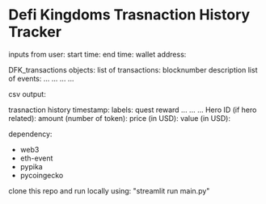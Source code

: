 # Defi Kingdoms Trasnaction History Tracker

inputs from user: 
start time:
end time:
wallet address:

DFK_transactions objects:
    list of transactions:
        blocknumber
        description
        list of events:
            ...
            ...
            ...
            ...


csv output:

trasnaction history 
    timestamp:
    labels: 
        quest reward
        ...
        ...
        ...
    Hero ID (if hero related):
    amount (number of token):
    price (in USD):
    value (in USD):

dependency:
- web3
- eth-event
- pypika
- pycoingecko

clone this repo and run locally using: "streamlit run main.py"
